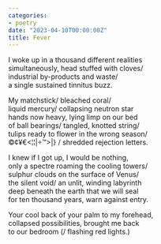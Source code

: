 ```yaml
---
categories:
- poetry
date: "2023-04-10T00:00:00Z"
title: Fever
---
```


I woke up in a thousand different realities   
simultaneously, head stuffed with cloves/    
industrial by-products and waste/    
a single sustained tinnitus buzz. 

My matchstick/ bleached coral/     
liquid mercury/ collapsing neutron star     
hands now heavy, lying limp on our bed     
of ball bearings/ tangled, knotted string/     
tulips ready to flower in the wrong season/   
©¢¥€<¦¦|÷™>|} / shredded rejection letters.

I knew if I got up, I would be nothing,   
only a spectre roaming the cooling towers/    
sulphur clouds on the surface of Venus/    
the silent void/ an unlit, winding labyrinth     
deep beneath the earth that we will seal    
for ten thousand years, warn against entry.

Your cool back of your palm to my forehead,   
collapsed possibilities, brought me back  
to our bedroom (/ flashing red lights.)   